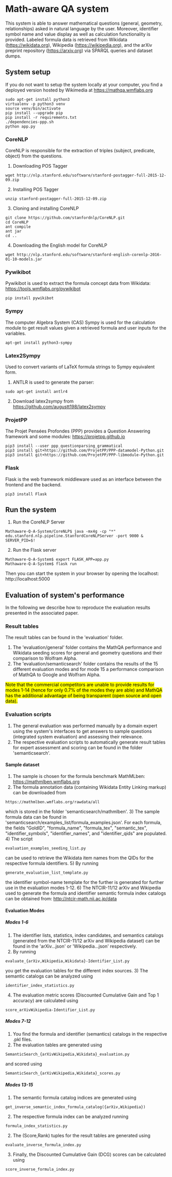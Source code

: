 # Math-aware QA system

This system is able to answer mathematical questions (general, geometry, relationships) asked in natural language by the user. Moreover, identifier symbol name and value display as well as calculation functionality is provided. Labeled formula data is retrieved from Wikidata (https://wikidata.org), Wikipedia (https://wikipedia.org), and the arXiv preprint repository (https://arxiv.org) via SPARQL queries and dataset dumps.

## System setup
If you do not want to setup the system locally at your computer, you find a deployed version hosted by Wikimedia at https://mathqa.wmflabs.org
```
sudo apt-get install python3
virtualenv -p python3 venv
source venv/bin/activate
pip install --upgrade pip
pip install -r requirements.txt
./dependencies-ppp.sh
python app.py
```

### CoreNLP
CoreNLP is responsible for the extraction of triples (subject, predicate, object) from the questions.

1)  Downloading POS Tagger
```
wget http://nlp.stanford.edu/software/stanford-postagger-full-2015-12-09.zip
```

2)  Installing POS Tagger
```
unzip stanford-postagger-full-2015-12-09.zip
```

3)  Cloning and installing CoreNLP
```
git clone https://github.com/stanfordnlp/CoreNLP.git
cd CoreNLP
ant compile
ant jar
cd ..
```

4) Downloading the English model for CoreNLP
```
wget http://nlp.stanford.edu/software/stanford-english-corenlp-2016-01-10-models.jar
```

### Pywikibot
Pywikibot is used to extract the formula concept data from Wikidata:
https://tools.wmflabs.org/pywikibot
```
pip install pywikibot
```

### Sympy
The computer Algebra System (CAS) Sympy is used for the calculation module to get result values given a retrieved formula and user inputs for the variables.
```
apt-get install python3-sympy
```

### Latex2Sympy
Used to convert variants of LaTeX formula strings to Sympy equivalent form.

1) ANTLR is used to generate the parser:
```
sudo apt-get install antlr4
```

2) Download latex2sympy from https://github.com/augustt198/latex2sympy

### ProjetPP
The Projet Pensées Profondes (PPP) provides a Question Answering framework and some modules: https://projetpp.github.io
```
pip3 install --user ppp_questionparsing_grammatical
pip3 install git+https://github.com/ProjetPP/PPP-datamodel-Python.git
pip3 install git+https://github.com/ProjetPP/PPP-libmodule-Python.git
```

### Flask
Flask is the web framework middleware used as an interface between the frontend and the backend.
```
pip3 install Flask
```

## Run the system
1) Run the CoreNLP Server
```
Mathaware-Q-A-System/CoreNLP$ java -mx4g -cp "*" edu.stanford.nlp.pipeline.StanfordCoreNLPServer -port 9000 &
SERVER_PID=$!
```
2) Run the Flask server
```
Mathaware-Q-A-System$ export FLASK_APP=app.py
Mathaware-Q-A-System$ flask run
```
Then you can start the system in your browser by opening the localhost: http://localhost:5000

## Evaluation of system's performance
In the following we describe how to reproduce the evaluation results presented in the associated paper.

### Result tables
The result tables can be found in the 'evaluation' folder.

1) The 'evaluation/general' folder contains the MathQA performance and Wikidata seeding scores for general and geometry questions and their comparison to Wolfram Alpha.
2) The 'evaluation/semanticsearch' folder contains the results of the 15 different evaluation modes and for mode 15 a performance comparison of MathQA to Google and Wolfram Alpha.

<mark>Note that the commercial competitors are unable to provide results for modes 1-14 (hence for only 0.7% of the modes they are able) and MathQA has the additional advantage of being transparent (open source and open data).</mark>

### Evaluation scripts

1) The general evaluation was performed manually by a domain expert using the system's interfaces to get answers to sample questions (integrated system evaluation) and assessing their relevance.
2) The respective evaluation scripts to automatically generate result tables for expert assessment and scoring can be found in the folder 'semanticsearch'.

#### Sample dataset

1) The sample is chosen for the formula benchmark MathMLben: https://mathmlben.wmflabs.org
2) The formula annotation data (containing Wikidata Entity Linking markup) can be downloaded from
```
https://mathmlben.wmflabs.org/rawdata/all   
```
which is stored in the folder 'semanticsearch/mathmlben'.
3) The sample formula data can be found in 'semanticsearch/examples_list/formula_examples.json'. For each formula, the fields "GoldID", "formula_name", "formula_tex", "semantic_tex", "identifier_symbols", "identifier_names", and "identifier_qids" are populated. 
4) The script
```
evaluation_examples_seeding_list.py
```
can be used to retrieve the Wikidata item names from the QIDs for the respective formula identifiers.
5) By running
```
generate_evaluation_list_template.py
```
the identifier symbol-name template for the further is generated for further use in the evaluation modes 1-12.
6) The NTCIR-11/12 arXiv and Wikipedia used to generate the formula and identifier semantic formula index catalogs can be obtained from: http://ntcir-math.nii.ac.jp/data

#### Evaluation Modes

##### Modes 1-6

1) The identifier lists, statistics, index candidates, and semantics catalogs (generated from the NTCIR-11/12 arXiv and Wikipedia dataset) can be found in the 'arXiv...json' or 'Wikipedia...json' respectively.
2) By running
```
evaluate_{arXiv,Wikipedia,Wikidata}-Identifier_List.py
```
you get the evaluation tables for the different index sources.
3) The semantic catalogs can be analyzed using
```
identifier_index_statistics.py
```
4) The evaluation metric scores (Discounted Cumulative Gain and Top 1 accuracy) are calculated using
```
score_arXivWikipedia-Identifier_List.py
```

##### Modes 7-12
1) You find the formula and identifier (semantics) catalogs in the respective .pkl files.
2) The evaluation tables are generated using
```
SemanticSearch_{arXivWikipedia,Wikidata}_evaluation.py 
```
and scored using
```
SemanticSearch_{arXivWikipedia,Wikidata}_scores.py
```

##### Modes 13-15
1) The semantic formula catalog indices are generated using
```
get_inverse_semantic_index_formula_catalog({arXiv,Wikipedia})
```
2) The respective formula index can be analyzed running
```
formula_index_statistics.py
```
2) The (Score,Rank) tuples for the result tables are generated using
```
evaluate_inverse_formula_index.py
```
3) Finally, the Discounted Cumulative Gain (DCG) scores can be calculated using
```
score_inverse_formula_index.py
```
